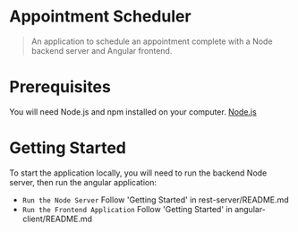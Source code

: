 # Appointment Scheduler
>  An application to schedule an appointment complete with a Node backend server and Angular frontend.

# Prerequisites

You will need Node.js and npm installed on your computer. [Node.js](https://nodejs.org/en/)

# Getting Started

To start the application locally, you will need to run the backend Node server, then run the angular application:

- `Run the Node Server` Follow 'Getting Started' in rest-server/README.md
- `Run the Frontend Application` Follow 'Getting Started' in angular-client/README.md
